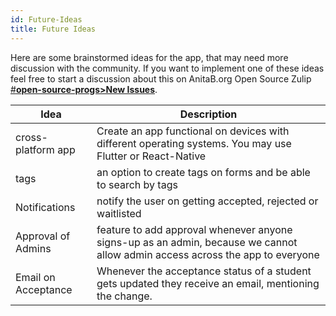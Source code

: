 ```yaml
---
id: Future-Ideas
title: Future Ideas
---
```


Here are some brainstormed ideas for the app, that may need more discussion with the community.
If you want to implement one of these ideas feel free to start a discussion about this on AnitaB.org Open Source Zulip [#**open-source-progs>New Issues**](https://anitab-org.zulipchat.com/#narrow/stream/237907-open-source-progs/topic/New.20Issues).

| Idea                | Description                                                                                                                   |
| ------------------- | ----------------------------------------------------------------------------------------------------------------------------- |
| cross-platform app  | Create an app functional on devices with different operating systems. You may use Flutter or React-Native                     |
| tags                | an option to create tags on forms and be able to search by tags                                                               |
| Notifications       | notify the user on getting accepted, rejected or waitlisted                                                                   |
| Approval of Admins  | feature to add approval whenever anyone signs-up as an admin, because we cannot allow admin access across the app to everyone |
| Email on Acceptance | Whenever the acceptance status of a student gets updated they receive an email, mentioning the change.                        |
